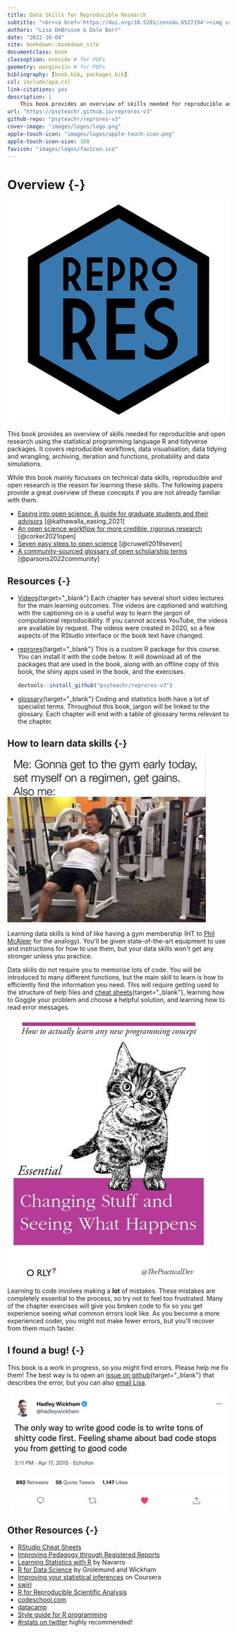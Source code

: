 ```yaml
--- 
title: Data Skills for Reproducible Research
subtitle: "<br><a href='https://doi.org/10.5281/zenodo.6527194'><img src='https://zenodo.org/badge/DOI/10.5281/zenodo.6527194.svg' alt='DOI: 10.5281/zenodo.6527194'></a>"
authors: "Lisa DeBruine & Dale Barr"
date: "2022-10-04"
site: bookdown::bookdown_site
documentclass: book
classoption: oneside # for PDFs
geometry: margin=1in # for PDFs
bibliography: [book.bib, packages.bib]
csl: include/apa.csl
link-citations: yes
description: |
    This book provides an overview of skills needed for reproducible and open research using the statistical programming language R and tidyverse packages. It covers reproducible workflows, data visualisation, data tidying and wrangling, archiving, iteration and functions, probability and data simulations.
url: "https://psyteachr.github.io/reprores-v3"
github-repo: "psyteachr/reprores-v3"
cover-image: "images/logos/logo.png"
apple-touch-icon: "images/logos/apple-touch-icon.png"
apple-touch-icon-size: 180
favicon: "images/logos/favicon.ico"
---
```


# Overview {-}

<div class="small_right"><img src="images/logos/logo.png" alt="Hex sticker, blue, text: Repro Res" /></div>

This book provides an overview of skills needed for reproducible and open research using the statistical programming language R and tidyverse packages. It covers reproducible workflows, data visualisation, data tidying and wrangling, archiving, iteration and functions, probability and data simulations.

While this book mainly focusses on technical data skills, reproducible and open research is the reason for learning these skills. The following papers provide a great overview of these concepts if you are not already familiar with them.

* [Easing into open science: A guide for graduate students and their advisors](https://doi.org/10.1525/collabra.18684) [@kathawalla_easing_2021]
* [An open science workflow for more credible, rigorous research](https://psyarxiv.com/wu6sn) [@corker2021open]
* [Seven easy steps to open science](https://doi.org/10.1027/2151-2604/a000387) [@cruwell2019seven]
* [A community-sourced glossary of open scholarship terms](https://doi.org/10.1038/s41562-021-01269-4) [@parsons2022community]

<!--
This book is also available in [PDF](reprores-v3.pdf), [ePub](reprores-v3.epub) and [Kindle](reprores-v3.mobi) formats, but these may have odd formatting where the online book has interactive elements like quizzes and shiny apps.
-->

## Resources {-}

* [Videos](https://www.youtube.com/playlist?list=PLA2iRWVwbpTLa6PIJhCyJbB2XrOStHmvD){target="_blank"}
    Each chapter has several short video lectures for the main learning outcomes. The videos are captioned and watching with the captioning on is a useful way to learn the jargon of computational reproducibility. If you cannot access YouTube, the videos are available by request. The videos were created in 2020, so a few aspects of the RStudio interface or the book text have changed.

* [reprores](https://github.com/psyteachr/reprores-v3){target="_blank"}
    This is a custom R package for this course. You can install it with the code below. It will download all of the packages that are used in the book, along with an offline copy of this book, the shiny apps used in the book, and the exercises.
    
    
    ```r
    devtools::install_github("psyteachr/reprores-v3")
    ```

* [glossary](https://psyteachr.github.io/glossary){target="_blank"}
    Coding and statistics both have a lot of specialist terms. Throughout this book, jargon will be linked to the glossary. Each chapter will end with a table of glossary terms relevant to the chapter.
    
## How to learn data skills {-}

<div class="left meme"><img src="images/memes/gym_sleep.jpg" 
    alt="top text: Me: gonna get to the gym early today, set myself on a regimen, get gains. Also me:; Photo: Man sleeping on gym equipment" /></div>

Learning data skills is kind of like having a gym membership (HT to [Phil McAleer](https://twitter.com/McAleerP) for the analogy). You'll be given state-of-the-art equipment to use and instructions for how to use them, but your data skills won't get any stronger unless you practice. 

Data skills do not require you to memorise lots of code. You will be introduced to many different functions, but the main skill to learn is how to efficiently find the information you need. This will require getting used to the structure of help files and [cheat sheets](https://www.rstudio.com/resources/cheatsheets/){target="_blank"}, learning how to Goggle your problem and choose a helpful solution, and learning how to read error messages.

<div class="right meme"><img src="images/memes/changing-stuff.jpg" 
     alt="Fake O'Reilly-style book cover, line drawing of a kitten; title: Changing Stuff and Seeing What Happens; top text: How to actually learn any new programming concept" /></div>

Learning to code involves making a **lot** of mistakes. These mistakes are completely essential to the process, so try not to feel too frustrated. Many of the chapter exercises will give you broken code to fix so you get experience seeing what common errors look like. As you become a more experienced coder, you might not make fewer errors, but you'll recover from them much faster.


## I found a bug! {-}

This book is a work in progress, so you might find errors. Please help me fix them! The best way is to open an [issue on github](https://github.com/PsyTeachR/reprores-v3/issues){target="_blank"} that describes the error, but you can also [email Lisa](mailto:lisa.debruine@glasgow.ac.uk?subject=reprores).

<div class="meme" style="min-width: 100%; margin: 0.5em 0;"><a href="https://twitter.com/hadleywickham/status/589068687669243905"><img src="images/memes/wickham-shitty-code.png"
     alt="Hadley Wickham @hadleywickham: The only way to write good code is to write tons of shitty code first. Feeling shame about bad code stops you from getting to good code [3:11 PM · Apr 17, 2015·Echofon; 892 Retweets, 55 Quote Tweets, 1,147 Likes]"/></a></div>

## Other Resources {-}

- [RStudio Cheat Sheets](https://www.rstudio.com/resources/cheatsheets/) 
- [Improving Pedagogy through Registered Reports](https://psyarxiv.com/q34k8)
- [Learning Statistics with R](https://learningstatisticswithr-bookdown.netlify.com) by Navarro
- [R for Data Science](http://r4ds.had.co.nz) by Grolemund and Wickham
- [Improving your statistical inferences](https://www.coursera.org/learn/statistical-inferences/) on Coursera
- [swirl](http://swirlstats.com)
- [R for Reproducible Scientific Analysis](http://swcarpentry.github.io/r-novice-gapminder/)
- [codeschool.com](http://tryr.codeschool.com)
- [datacamp](https://www.datacamp.com/courses/free-introduction-to-r)
- [Style guide for R programming](http://style.tidyverse.org)
- [#rstats on twitter](https://twitter.com/search?q=%2523rstats) highly recommended!



